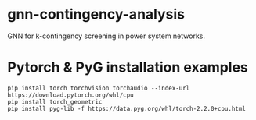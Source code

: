 # gnn-contingency-analysis
GNN for k-contingency screening in power system networks.


# Pytorch & PyG installation examples

```
pip install torch torchvision torchaudio --index-url https://download.pytorch.org/whl/cpu
pip install torch_geometric
pip install pyg-lib -f https://data.pyg.org/whl/torch-2.2.0+cpu.html
```